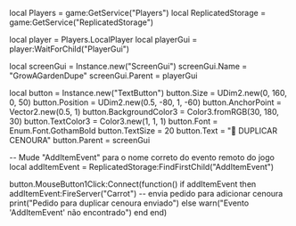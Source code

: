 local Players = game:GetService("Players")
local ReplicatedStorage = game:GetService("ReplicatedStorage")

local player = Players.LocalPlayer
local playerGui = player:WaitForChild("PlayerGui")

local screenGui = Instance.new("ScreenGui")
screenGui.Name = "GrowAGardenDupe"
screenGui.Parent = playerGui

local button = Instance.new("TextButton")
button.Size = UDim2.new(0, 160, 0, 50)
button.Position = UDim2.new(0.5, -80, 1, -60)
button.AnchorPoint = Vector2.new(0.5, 1)
button.BackgroundColor3 = Color3.fromRGB(30, 180, 30)
button.TextColor3 = Color3.new(1, 1, 1)
button.Font = Enum.Font.GothamBold
button.TextSize = 20
button.Text = "🔁 DUPLICAR CENOURA"
button.Parent = screenGui

-- Mude "AddItemEvent" para o nome correto do evento remoto do jogo
local addItemEvent = ReplicatedStorage:FindFirstChild("AddItemEvent")

button.MouseButton1Click:Connect(function()
    if addItemEvent then
        addItemEvent:FireServer("Carrot")  -- envia pedido para adicionar cenoura
        print("Pedido para duplicar cenoura enviado")
    else
        warn("Evento 'AddItemEvent' não encontrado")
    end
end)
